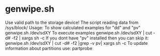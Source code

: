 # genwipe.sh

Use valid path to the storage device!
The script reading data from /sys/block/
 Usage:
To show calculated examples for "dd" and "pv"
 genwipe.sh /dev/sdXY
To execute examples
 genwipe.sh /dev/sdXY | cut -d# -f2 | xargs sh -c
If you dont have "pv" installed then you can skip it:
 genwipe.sh /dev/sdXY | cut -d# -f2 |grep -v pv| xargs sh -c
To update information about partitions use:
 partprobe
